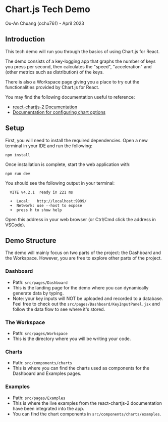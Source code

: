 # Chart.js Tech Demo
Ou-An Chuang (ochu761) - April 2023

## Introduction
This tech demo will run you through the basics of using Chart.js for React. 

The demo consists of a key-logging app that graphs the number of keys you press per second, then calculates the "speed", "acceleration" and (other metrics such as distribution) of the keys.

There is also a Workspace page giving you a place to try out the functionalities provided by Chart.js for React.

You may find the following documentation useful to reference:
- [react-chartjs-2 Documentation](https://react-chartjs-2.js.org)
- [Documentation for configuring chart options](https://www.chartjs.org/docs/latest/configuration/)

## Setup
First, you will need to install the required dependencies. Open a new terminal in your IDE and run the following:
```
npm install
```
Once installation is complete, start the web application with:
```
npm run dev
```
You should see the following output in your terminal:
```
  VITE v4.2.1  ready in 221 ms

  ➜  Local:   http://localhost:9999/
  ➜  Network: use --host to expose
  ➜  press h to show help
```
Open this address in your web browser (or Ctrl/Cmd click the address in VSCode).

## Demo Structure
The demo will mainly focus on two parts of the project: the Dashboard and the Workspace. However, you are free to explore other parts of the project.

### Dashboard
- Path: ``src/pages/Dashboard``
- This is the landing page for the demo where you can dynamically generate data by typing. 
- Note: your key inputs will NOT be uploaded and recorded to a database. Feel free to check out the ``src/pages/Dashboard/KeyInputPanel.jsx`` and follow the data flow to see where it's stored.

### The Workspace
- Path: ``src/pages/Workspace``
- This is the directory where you will be writing your code.

### Charts
- Path: ``src/components/charts``
- This is where you can find the charts used as components for the Dashboard and Examples pages.

### Examples
- Path: ``src/pages/Examples``
- This is where the live examples from the react-chartjs-2 documentation have been integrated into the app.
- You can find the chart components in ``src/components/charts/examples``.